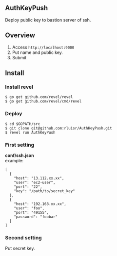## AuthKeyPush
Deploy public key to bastion server of ssh.

## Overview
1. Access `http://localhost:9000`
2. Put name and public key.
3. Submit

## Install
### Install revel
```
$ go get github.com/revel/revel
$ go get github.com/revel/cmd/revel

```
### Deploy
```
$ cd $GOPATH/src
$ git clone git@github.com:rluisr/AuthKeyPush.git
$ revel run AuthKeyPush
```

### First setting
**conf/ssh.json**  
example:
```
[
  {
    "host": "13.112.xx.xx",
    "user": "ec2-user",
    "port": "22",
    "key": "/path/to/secret_key"
  },
  {
    "host": "192.168.xx.xx",
    "user": "foo",
    "port": "49155",
    "password": "foobar"
  }
]
```

### Second setting
Put secret key.